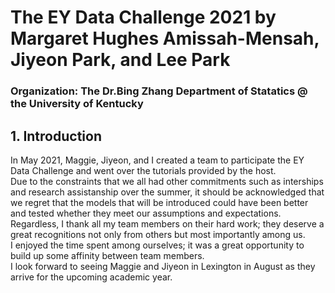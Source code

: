 # The EY Data Challenge 2021 by Margaret Hughes Amissah-Mensah, Jiyeon Park, and Lee Park
### **Organization: The Dr.Bing Zhang Department of Statatics @ the University of Kentucky**


## **1. Introduction**
In May 2021, Maggie, Jiyeon, and I created a team to participate the EY Data Challenge and went over the tutorials provided by the host.   
Due to the constraints that we all had other commitments such as interships and research assistanship over the summer, it should be acknowledged that we 
regret that the models that will be introduced could have been better and tested whether they meet our assumptions and expectations.   
Regardless, I thank all my team members on their hard work; they deserve a great recognitions not only from others but most importantly among us.   
I enjoyed the time spent among ourselves; it was a great opportunity to build up some affinity between team members.   
I look forward to seeing Maggie and Jiyeon in Lexington in August as they arrive for the upcoming academic year.
